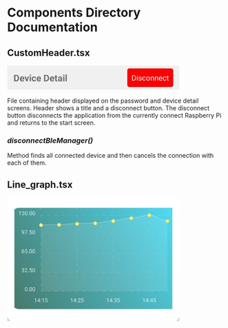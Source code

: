# Components Directory Documentation

## **CustomHeader.tsx**
<img src="images/bt_custom_header.jpg" alt="drawing" width="400"/>

File containing header displayed on the password and device detail screens. Header shows a title and a disconnect button. The disconnect button disconnects the application from the currently connect Raspberry Pi and returns to the start screen.

  ### *disconnectBleManager()*
  Method finds all connected device and then cancels the connection with each of them.

## **Line_graph.tsx**
<img src="images/bt_line_graph.jpg" alt="drawing" width="400"/>
